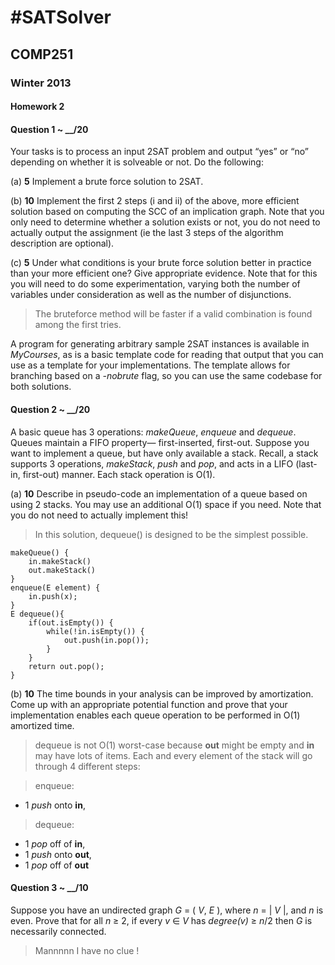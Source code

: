 #SATSolver
=============

## COMP251

### Winter 2013

#### Homework 2


#### Question 1 ~ __/20

Your tasks is to process an input 2SAT problem and output “yes” or “no” depending on whether it is
solveable or not. Do the following:


(a) **5** Implement a brute force solution to 2SAT.

(b) **10** Implement the first 2 steps (i and ii) of the above, more efficient solution based on computing the SCC of an implication graph. Note that you only need to determine whether a solution exists or not, you do not need to actually output the assignment (ie the last 3 steps of the algorithm description are optional).

(c) **5** Under what conditions is your brute force solution better in practice than your more efficient one? Give appropriate evidence. Note that for this you will need to do some experimentation, varying both the number of variables under consideration as well as the number of disjunctions.

> The bruteforce method will be faster if a valid combination is found among the first tries.

A program for generating arbitrary sample 2SAT instances is available in *MyCourses*, as is a basic template code for reading that output that you can use as a template for your implementations. The template allows for branching based on a *-nobrute* flag, so you can use the same codebase for both solutions.


#### Question 2 ~ __/20


A basic queue has 3 operations: *makeQueue*, *enqueue* and *dequeue*. Queues maintain a FIFO property—
first-inserted, first-out.
Suppose you want to implement a queue, but have only available a stack. Recall, a stack supports 3 operations, *makeStack*, *push* and *pop*, and acts in a LIFO (last-in, first-out) manner. Each stack operation is O(1).


(a) **10** Describe in pseudo-code an implementation of a queue based on using 2 stacks. You may use an additional O(1) space if you need. Note that you do not need to actually implement this!

> In this solution, dequeue() is designed to be the simplest possible.

	makeQueue() {
		in.makeStack()
		out.makeStack()
	}
	enqueue(E element) {
		in.push(x);
	}
	E dequeue(){
		if(out.isEmpty()) {
			while(!in.isEmpty()) {
				out.push(in.pop());
			}
		}
		return out.pop();
	}

(b) **10** The time bounds in your analysis can be improved by amortization. Come up with an appropriate potential function and prove that your implementation enables each queue operation to be performed in O(1) amortized time.

> dequeue is not O(1) worst-case because **out** might be empty and **in** may have lots of items.
Each and every element of the stack will go through 4 different steps:

> enqueue:

* 1 *push* onto **in**,

> dequeue:
* 1 *pop* off of **in**,
* 1 *push* onto **out**,
* 1 *pop* off of **out**




#### Question 3 ~ __/10


Suppose you have an undirected graph *G* = ( *V*, *E* ), where *n* = | *V* |, and *n* is even. Prove that for all *n* ≥ 2, if every *v* ∈ *V* has *degree(v)* ≥ *n*/2 then *G* is necessarily connected.

> Mannnnn I have no clue !



